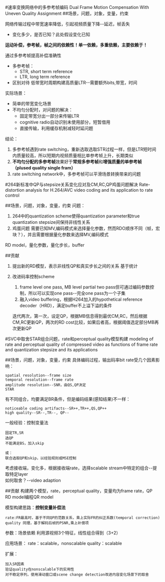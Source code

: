 #速率变换网络中的多参考帧编码 
Dual Frame Motion Compensation With Uneven Quality Assignment
##场景，问题，对象，变量，约束

网络传输过程中带宽速率降低，引起视频质量下降--延迟，帧丢失
* 变化多少，是否已知？此处假设变化已知

**运动补偿，参考帧，帧之间的依赖性！单一依赖，多重依赖，主要依赖于！**

通过多参考帧提高补偿准确性
* 多参考帧：
    * STR, short term reference
    * LTR, long term reference
* 区别对待
    低带宽时周期构建高质量LTR--需要额外bits,带宽，时间
    
实际场景：
* 简单的带宽变化场景
* 不均匀分配时，对问题的解决：
    * 固定带宽分出一部分来传输LTR
    * cognitive radio自动识别未使用部分，短暂借用
    * 直接传输，利用缓存机制减轻时延问题

结论：  
1. 多参考帧遇到rate switching，重新选取选取STR过程一样，但是LTR短时间内质量较高，所以短期内视频质量相比单参考帧上升，长期类似  
2. **不均匀分配的多参考帧**效果好于**常规多参考帧**和**增强质量的单参考帧（plused quality single fram）**  
3. rate switching network中，多参考帧可以平滑场景转换带来的问题 





#264新标准中QP与stepsize关系变化应对及CM,RC,QP鸡蛋问题解决
Rate-distortion analysis for H.264/AVC video coding and its application to rate control

##场景，问题，对象，变量，约束
问题：

1. 264中的quantization scheme使得quantization parameter和true quantization stepsize间保持非线性关系 
2. 鸡蛋问题
	需要已知MV,编码模式来选择量化参数，然而RDO顺序不同（帧，宏块？），并且需要根据量化参数来选择MV,编码模式

RD model，量化参数，量化步长，buffer


##贡献
1. 提出新的RD模型，表示非线性QP和真实步长之间的关系
	基于统计
2. 改进码率控制scheme

	1. frame level one pass, MB level partial two pass但可通过编码参数控制，所以可以实现one pass--完全one pass为一个子集
	2. 融入video buffering，根据H264加入的hypothetical reference decoder（HRD），满足buffer不上溢下溢的条件

	迭代两次，第一次，设定QP，根据MB信息得到最优CM,RC，然后根据CM,RC更新QP，两次的RD cost比较，如果后者高，根据阈值选定部分MB再次更新QP

#SVC中取舍STAR组合问题，rate和perceptual quality模型构建
modeling of rate and perceptual quality of compressed video as functions of frame rate and quantization stepsize and its applications

##场景，问题，对象，变量，约束
具体编码过程，输出码率bit rate受几个因素影响：

	spatial resolution--frame size
	temporal resolution--frame rate
	amplitude resolution--SNR，由QS,QP决定
	STAR

有不同组合，均要满足BR条件，但是编码结果(感知结果)不一样：
	
	noticeable coding artifacts--SR++,TR++,QS,QP++
	high quality--SR--,TR--, QP--

一般经验：控制变量法

	固定TR,SR
	选QP
	不能满足BS，加入skip

	或：
	联合选取QP和skip，以经验规则或MSE控制

考虑接收端，变化多，根据接收端rate，选择scalable stream中特定的组合--提取特定layer   
如何取舍？--video adaption

##贡献
构建两个模型，rate，perceptual quality，变量均为frame rate，QP   
RD model编程QR model

模型构建思路：**控制变量补偿法**

	rate:FR最高时，基于不同QP的范数关系，乘上实际FR的纠正系数(temporal correction)
	quality 同理，基于解码后帧的PSNR,乘上补偿项

参数：场景依赖
利用源视频3个特征，线性组合得到（3+2）

应用场景：
rate：scalable，nonscalable
quality：scalable

扩展：
	
	加入SR因素
	验证quality在nonscalable下的实用性
	对不稳定序列，使用滑动窗口或scene change detection改进内容变化场景下的取舍
